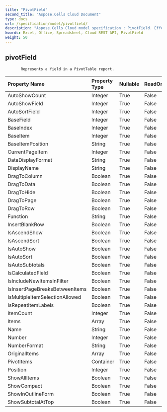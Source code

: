 ```yaml
---
title: "PivotField"
second_title: "Aspose.Cells Cloud Document"
type: docs
url: /specification/model/pivotfield/
description: "Aspose.Cells Cloud model specification : PivotField. Effortlessly handle Excel and other spreadsheet documents with features like opening, generating, editing, splitting, merging, comparing, and converting."
kwords: Excel, Office, Spreadsheet, Cloud REST API, PivotField
weight: 50
---
```


## **pivotField**

           Represents a field in a PivotTable report.            

| Property Name | Property Type | Nullable |  ReadOnly | DefaultValue | Description | 
| :- | :- | :- |:- |  :- | :- |
| AutoShowCount | Integer | True |  False |  |  |  
| AutoShowField | Integer | True |  False |  |  |  
| AutoSortField | Integer | True |  False |  |  |  
| BaseField | Integer | True |  False |  |  |  
| BaseIndex | Integer | True |  False |  |  |  
| BaseItem | Integer | True |  False |  |  |  
| BaseItemPosition | String | True |  False |  |  |  
| CurrentPageItem | Integer | True |  False |  |  |  
| DataDisplayFormat | String | True |  False |  |  |  
| DisplayName | String | True |  False |  |  |  
| DragToColumn | Boolean | True |  False |  |  |  
| DragToData | Boolean | True |  False |  |  |  
| DragToHide | Boolean | True |  False |  |  |  
| DragToPage | Boolean | True |  False |  |  |  
| DragToRow | Boolean | True |  False |  |  |  
| Function | String | True |  False |  |  |  
| InsertBlankRow | Boolean | True |  False |  |  |  
| IsAscendShow | Boolean | True |  False |  |  |  
| IsAscendSort | Boolean | True |  False |  |  |  
| IsAutoShow | Boolean | True |  False |  |  |  
| IsAutoSort | Boolean | True |  False |  |  |  
| IsAutoSubtotals | Boolean | True |  False |  |  |  
| IsCalculatedField | Boolean | True |  False |  |  |  
| IsIncludeNewItemsInFilter | Boolean | True |  False |  |  |  
| IsInsertPageBreaksBetweenItems | Boolean | True |  False |  |  |  
| IsMultipleItemSelectionAllowed | Boolean | True |  False |  |  |  
| IsRepeatItemLabels | Boolean | True |  False |  |  |  
| ItemCount | Integer | True |  False |  |  |  
| Items | Array<String> | True |  False |  |  |  
| Name | String | True |  False |  |  |  
| Number | Integer | True |  False |  |  |  
| NumberFormat | String | True |  False |  |  |  
| OriginalItems | Array<String> | True |  False |  |  |  
| PivotItems | Container | True |  False |  |  |  
| Position | Integer | True |  False |  |  |  
| ShowAllItems | Boolean | True |  False |  |  |  
| ShowCompact | Boolean | True |  False |  |  |  
| ShowInOutlineForm | Boolean | True |  False |  |  |  
| ShowSubtotalAtTop | Boolean | True |  False |  |  |  

